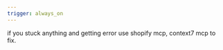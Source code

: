 ```yaml
---
trigger: always_on
---
```


if you stuck anything and getting error use shopify mcp, context7 mcp to fix.